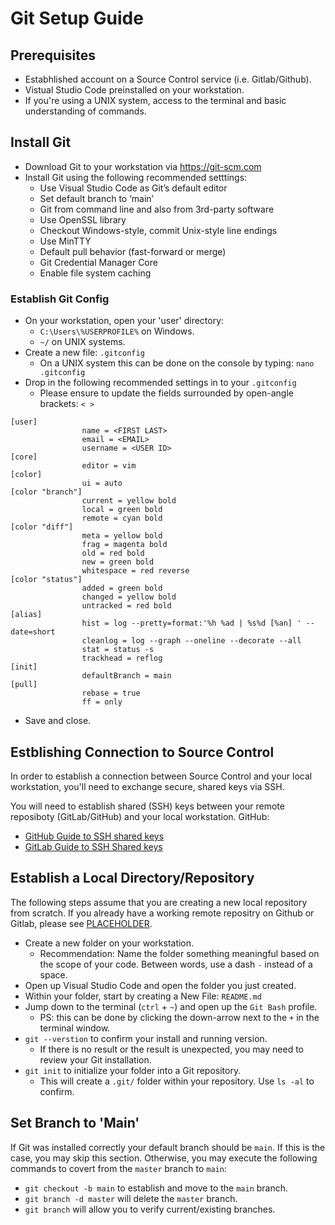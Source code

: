 # Git Setup Guide

## Prerequisites

- Estabhlished account on a Source Control service (i.e. Gitlab/Github).
- Vistual Studio Code preinstalled on your workstation.
- If you're using a UNIX system, access to the terminal and basic understanding of commands.

## Install Git

- Download Git to your workstation via <https://git-scm.com>
- Install Git using the following recommended setttings:
  - Use Visual Studio Code as Git’s default editor
  - Set default branch to ‘main’
  - Git from command line and also from 3rd-party software
  - Use OpenSSL library
  - Checkout Windows-style, commit Unix-style line endings
  - Use MinTTY
  - Default pull behavior (fast-forward or merge)
  - Git Credential Manager Core
  - Enable file system caching

### Establish Git Config

- On your workstation, open your 'user' directory:
  - `C:\Users\%USERPROFILE%` on Windows.
  - `~/` on UNIX systems.
- Create a new file: `.gitconfig`
  - On a UNIX system this can be done on the console by typing: `nano .gitconfig`
- Drop in the following recommended settings in to your `.gitconfig`
  - Please ensure to update the fields surrounded by open-angle brackets: `< >`

```text
[user]
                name = <FIRST LAST>
                email = <EMAIL>
                username = <USER ID>
[core]
                editor = vim
[color]
                ui = auto
[color "branch"]
                current = yellow bold
                local = green bold
                remote = cyan bold
[color "diff"]
                meta = yellow bold
                frag = magenta bold
                old = red bold
                new = green bold
                whitespace = red reverse
[color "status"]
                added = green bold
                changed = yellow bold
                untracked = red bold
[alias]
                hist = log --pretty=format:'%h %ad | %s%d [%an] ' --date=short
                cleanlog = log --graph --oneline --decorate --all
                stat = status -s
                trackhead = reflog
[init]
                defaultBranch = main
[pull]
                rebase = true
                ff = only
```

- Save and close.

## Estblishing Connection to Source Control

In order to establish a connection between Source Control and your local workstation, you'll need to exchange secure, shared keys via SSH.

You will need to establish shared (SSH) keys between your remote reposiboty (GitLab/GitHub) and your local workstation.
GitHub:

- [GitHub Guide to SSH shared keys](https://docs.github.com/en/authentication/connecting-to-github-with-ssh/generating-a-new-ssh-key-and-adding-it-to-the-ssh-agent)
- [GitLab Guide to SSH Shared keys](google.com)

## Establish a Local Directory/Repository

The following steps assume that you are creating a new local repository from scratch. If you already have a working remote repositry on Github or Gitlab, please see [PLACEHOLDER](google.com).

- Create a new folder on your workstation.
  - Recommendation: Name the folder something meaningful based on the scope of your code. Between words, use a dash `-` instead of a space.
- Open up Visual Studio Code and open the folder you just created.
- Within your folder, start by creating a New File: `README.md`
- Jump down to the terminal (`ctrl` + `~`) and open up the `Git Bash` profile.
  - PS: this can be done by clicking the down-arrow next to the `+` in the terminal window.
- `git --verstion` to confirm your install and running version.
  - If there is no result or the result is unexpected, you may need to review your Git installation.
- `git init` to initialize your folder into a Git repository.
  - This will create a `.git/` folder within your repository. Use `ls -al` to confirm.

## Set Branch to 'Main'

If Git was installed correctly your default branch should be `main`. If this is the case, you may skip this section. Otherwise, you may execute the following commands to covert from the `master` branch to `main`:

- `git checkout -b main` to establish and move to the `main` branch.
- `git branch -d master` will delete the `master` branch.
- `git branch` will allow you to verify current/existing branches.
